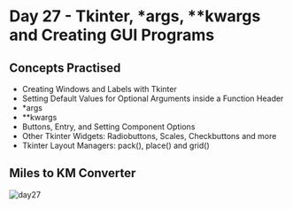 # Day 27 - Tkinter, *args, **kwargs and Creating GUI Programs
## Concepts Practised
- Creating Windows and Labels with Tkinter
- Setting Default Values for Optional Arguments inside a Function Header
- *args
- **kwargs
- Buttons, Entry, and Setting Component Options
- Other Tkinter Widgets: Radiobuttons, Scales, Checkbuttons and more
- Tkinter Layout Managers: pack(), place() and grid()
## Miles to KM Converter
![day27](https://user-images.githubusercontent.com/98851253/155421521-9225b5e5-f6d8-46c2-ad25-5017ba86ae44.gif)
